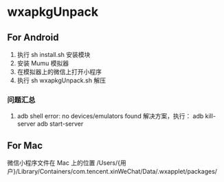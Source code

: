 # wxapkgUnpack

## For Android

1. 执行 sh install.sh 安装模块
2. 安装 Mumu 模拟器
3. 在模拟器上的微信上打开小程序
4. 执行 sh wxapkgUnpack.sh 解压

### 问题汇总

1. adb shell error: no devices/emulators found
   解决方案，执行：
   adb kill-server
   adb start-server

## For Mac

微信小程序文件在 Mac 上的位置
/Users/{用户}/Library/Containers/com.tencent.xinWeChat/Data/.wxapplet/packages/
